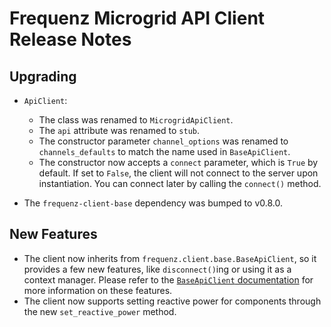 # Frequenz Microgrid API Client Release Notes

## Upgrading

- `ApiClient`:

    * The class was renamed to `MicrogridApiClient`.
    * The `api` attribute was renamed to `stub`.
    * The constructor parameter `channel_options` was renamed to `channels_defaults` to match the name used in `BaseApiClient`.
    * The constructor now accepts a `connect` parameter, which is `True` by default. If set to `False`, the client will not connect to the server upon instantiation. You can connect later by calling the `connect()` method.

* The `frequenz-client-base` dependency was bumped to v0.8.0.

## New Features

- The client now inherits from `frequenz.client.base.BaseApiClient`, so it provides a few new features, like `disconnect()`ing or using it as a context manager. Please refer to the [`BaseApiClient` documentation](https://frequenz-floss.github.io/frequenz-client-base-python/latest/reference/frequenz/client/base/client/#frequenz.client.base.client.BaseApiClient) for more information on these features.
- The client now supports setting reactive power for components through the new `set_reactive_power` method.
